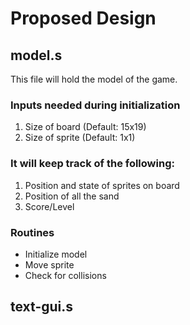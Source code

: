 # Proposed Design

## model.s

This file will hold the model of the game.

### Inputs needed during initialization

1. Size of board (Default: 15x19)
2. Size of sprite (Default: 1x1)

### It will keep track of the following:

1. Position and state of sprites on board
2. Position of all the sand
3. Score/Level

### Routines

* Initialize model
* Move sprite
* Check for collisions

## text-gui.s


